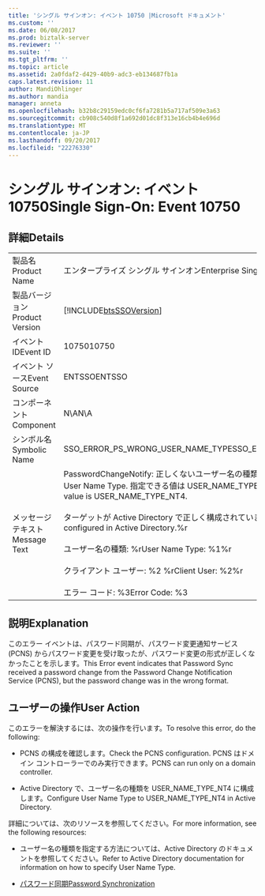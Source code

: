 ```yaml
---
title: 'シングル サインオン: イベント 10750 |Microsoft ドキュメント'
ms.custom: ''
ms.date: 06/08/2017
ms.prod: biztalk-server
ms.reviewer: ''
ms.suite: ''
ms.tgt_pltfrm: ''
ms.topic: article
ms.assetid: 2a0fdaf2-d429-40b9-adc3-eb134687fb1a
caps.latest.revision: 11
author: MandiOhlinger
ms.author: mandia
manager: anneta
ms.openlocfilehash: b32b8c29159edc0cf6fa7281b5a717af509e3a63
ms.sourcegitcommit: cb908c540d8f1a692d01dc8f313e16cb4b4e696d
ms.translationtype: MT
ms.contentlocale: ja-JP
ms.lasthandoff: 09/20/2017
ms.locfileid: "22276330"
---
```

# <a name="single-sign-on-event-10750"></a><span data-ttu-id="4fb86-102">シングル サインオン: イベント 10750</span><span class="sxs-lookup"><span data-stu-id="4fb86-102">Single Sign-On: Event 10750</span></span>
## <a name="details"></a><span data-ttu-id="4fb86-103">詳細</span><span class="sxs-lookup"><span data-stu-id="4fb86-103">Details</span></span>  
  
|||  
|-|-|  
|<span data-ttu-id="4fb86-104">製品名</span><span class="sxs-lookup"><span data-stu-id="4fb86-104">Product Name</span></span>|<span data-ttu-id="4fb86-105">エンタープライズ シングル サインオン</span><span class="sxs-lookup"><span data-stu-id="4fb86-105">Enterprise Single Sign-On</span></span>|  
|<span data-ttu-id="4fb86-106">製品バージョン</span><span class="sxs-lookup"><span data-stu-id="4fb86-106">Product Version</span></span>|[!INCLUDE[btsSSOVersion](../includes/btsssoversion-md.md)]|  
|<span data-ttu-id="4fb86-107">イベント ID</span><span class="sxs-lookup"><span data-stu-id="4fb86-107">Event ID</span></span>|<span data-ttu-id="4fb86-108">10750</span><span class="sxs-lookup"><span data-stu-id="4fb86-108">10750</span></span>|  
|<span data-ttu-id="4fb86-109">イベント ソース</span><span class="sxs-lookup"><span data-stu-id="4fb86-109">Event Source</span></span>|<span data-ttu-id="4fb86-110">ENTSSO</span><span class="sxs-lookup"><span data-stu-id="4fb86-110">ENTSSO</span></span>|  
|<span data-ttu-id="4fb86-111">コンポーネント</span><span class="sxs-lookup"><span data-stu-id="4fb86-111">Component</span></span>|<span data-ttu-id="4fb86-112">N\A</span><span class="sxs-lookup"><span data-stu-id="4fb86-112">N\A</span></span>|  
|<span data-ttu-id="4fb86-113">シンボル名</span><span class="sxs-lookup"><span data-stu-id="4fb86-113">Symbolic Name</span></span>|<span data-ttu-id="4fb86-114">SSO_ERROR_PS_WRONG_USER_NAME_TYPE</span><span class="sxs-lookup"><span data-stu-id="4fb86-114">SSO_ERROR_PS_WRONG_USER_NAME_TYPE</span></span>|  
|<span data-ttu-id="4fb86-115">メッセージ テキスト</span><span class="sxs-lookup"><span data-stu-id="4fb86-115">Message Text</span></span>|<span data-ttu-id="4fb86-116">PasswordChangeNotify: 正しくないユーザー名の種類。</span><span class="sxs-lookup"><span data-stu-id="4fb86-116">PasswordChangeNotify: Incorrect User Name Type.</span></span> <span data-ttu-id="4fb86-117">指定できる値は USER_NAME_TYPE_NT4 のみです。</span><span class="sxs-lookup"><span data-stu-id="4fb86-117">The only accepted value is USER_NAME_TYPE_NT4.</span></span><br /><br /> <span data-ttu-id="4fb86-118">ターゲットが Active Directory で正しく構成されていません。%r</span><span class="sxs-lookup"><span data-stu-id="4fb86-118">The target is incorrectly configured in Active Directory.%r</span></span><br /><br /> <span data-ttu-id="4fb86-119">ユーザー名の種類: %r</span><span class="sxs-lookup"><span data-stu-id="4fb86-119">User Name Type: %1%r</span></span><br /><br /> <span data-ttu-id="4fb86-120">クライアント ユーザー: %2 %r</span><span class="sxs-lookup"><span data-stu-id="4fb86-120">Client User: %2%r</span></span><br /><br /> <span data-ttu-id="4fb86-121">エラー コード: %3</span><span class="sxs-lookup"><span data-stu-id="4fb86-121">Error Code: %3</span></span>|  
  
## <a name="explanation"></a><span data-ttu-id="4fb86-122">説明</span><span class="sxs-lookup"><span data-stu-id="4fb86-122">Explanation</span></span>  
 <span data-ttu-id="4fb86-123">このエラー イベントは、パスワード同期が、パスワード変更通知サービス (PCNS) からパスワード変更を受け取ったが、パスワード変更の形式が正しくなかったことを示します。</span><span class="sxs-lookup"><span data-stu-id="4fb86-123">This Error event indicates that Password Sync received a password change from the Password Change Notification Service (PCNS), but the password change was in the wrong format.</span></span>  
  
## <a name="user-action"></a><span data-ttu-id="4fb86-124">ユーザーの操作</span><span class="sxs-lookup"><span data-stu-id="4fb86-124">User Action</span></span>  
 <span data-ttu-id="4fb86-125">このエラーを解決するには、次の操作を行います。</span><span class="sxs-lookup"><span data-stu-id="4fb86-125">To resolve this error, do the following:</span></span>  
  
-   <span data-ttu-id="4fb86-126">PCNS の構成を確認します。</span><span class="sxs-lookup"><span data-stu-id="4fb86-126">Check the PCNS configuration.</span></span> <span data-ttu-id="4fb86-127">PCNS はドメイン コントローラーでのみ実行できます。</span><span class="sxs-lookup"><span data-stu-id="4fb86-127">PCNS can run only on a domain controller.</span></span>  
  
-   <span data-ttu-id="4fb86-128">Active Directory で、ユーザー名の種類を USER_NAME_TYPE_NT4 に構成します。</span><span class="sxs-lookup"><span data-stu-id="4fb86-128">Configure User Name Type to USER_NAME_TYPE_NT4 in Active Directory.</span></span>  
  
 <span data-ttu-id="4fb86-129">詳細については、次のリソースを参照してください。</span><span class="sxs-lookup"><span data-stu-id="4fb86-129">For more information, see the following resources:</span></span>  
  
-   <span data-ttu-id="4fb86-130">ユーザー名の種類を指定する方法については、Active Directory のドキュメントを参照してください。</span><span class="sxs-lookup"><span data-stu-id="4fb86-130">Refer to Active Directory documentation for information on how to specify User Name Type.</span></span>  
  
-   [<span data-ttu-id="4fb86-131">パスワード同期</span><span class="sxs-lookup"><span data-stu-id="4fb86-131">Password Synchronization</span></span>](../core/password-synchronization2.md)